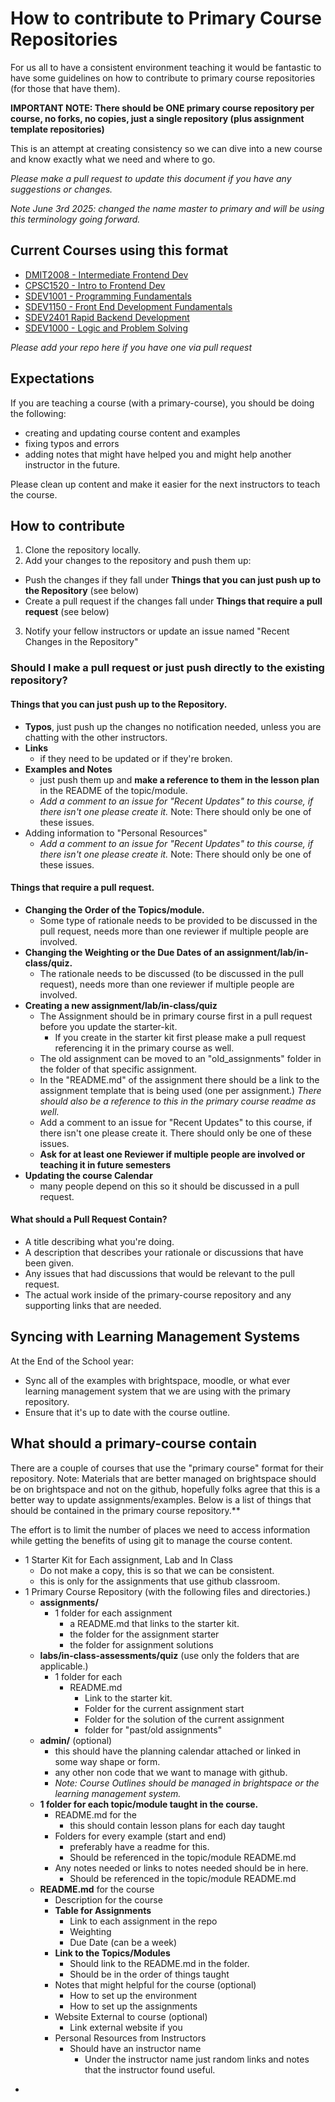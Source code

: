 # How to contribute to Primary Course Repositories

For us all to have a consistent environment teaching it would be fantastic to have some guidelines on how to contribute to primary course repositories (for those that have them).

**IMPORTANT NOTE: There should be ONE primary course repository per course, no forks, no copies, just a single repository (plus assignment template repositories)**

This is an attempt at creating consistency so we can dive into a new course and know exactly what we need and where to go.

*Please make a pull request to update this document if you have any suggestions or changes.*

*Note June 3rd 2025: changed the name master to primary and will be using this terminology going forward.*

## Current Courses using this format

- [DMIT2008 - Intermediate Frontend Dev](https://github.com/dmit-2008/master-course)
- [CPSC1520 - Intro to Frontend Dev](https://github.com/CPSC-1520/master-course/tree/master)
- [SDEV1001 - Programming Fundamentals](https://github.com/SDEV-NAIT/SDEV1001?tab=readme-ov-file)
- [SDEV1150 - Front End Development Fundamentals](https://github.com/SDEV-NAIT/SDEV1150)
- [SDEV2401 Rapid Backend Development](https://github.com/SDEV-NAIT/SDEV2401/tree/main)
- [SDEV1000 - Logic and Problem Solving](https://github.com/SDEV-NAIT/SDEV1000)

*Please add your repo here if you have one via pull request*

## Expectations

If you are teaching a course (with a primary-course), you should be doing the following:
- creating and updating course content and examples
- fixing typos and errors
- adding notes that might have helped you and might help another instructor in the future.

Please clean up content and make it easier for the next instructors to teach the course.

## How to contribute

1. Clone the repository locally.
2. Add your changes to the repository and push them up:
  - Push the changes if they fall under  **Things that you can just push up to the Repository** (see below)
  - Create a pull request if the changes fall under **Things that require a pull request** (see below)
3. Notify your fellow instructors or update an issue named "Recent Changes in the Repository"

### Should I make a pull request or just push directly to the existing repository?

#### Things that you can just push up to the Repository.
- **Typos**, just push up the changes no notification needed, unless you are chatting with the other instructors.
- **Links**
  - if they need to be updated or if they're broken.
- **Examples and Notes**
  - just push them up and **make a reference to them in the lesson plan** in the README of the topic/module.
  - *Add a comment to an issue for "Recent Updates" to this course, if there isn't one please create it.* Note: There should only be one of these issues.
- Adding information to "Personal Resources"
  - *Add a comment to an issue for "Recent Updates" to this course, if there isn't one please create it.* Note: There should only be one of these issues.

#### Things that require a pull request.
- **Changing the Order of the Topics/module.**
  - Some type of rationale needs to be provided to be discussed in the pull request, needs more than one reviewer if multiple people are involved.
- **Changing the Weighting or the Due Dates of an assignment/lab/in-class/quiz.**
  - The rationale needs to be discussed (to be discussed in the pull request), needs more than one reviewer if multiple people are involved.
- **Creating a new assignment/lab/in-class/quiz**
  - The Assignment should be in primary course first in a pull request before you update the starter-kit.
    - If you create in the starter kit first please make a pull request referencing it in the primary course as well.
  - The old assignment can be moved to an "old_assignments" folder in the folder of that specific assignment.
  - In the "README.md" of the assignment there should be a link to the assignment template that is being used (one per assignment.) *There should also be a reference to this in the primary course readme as well.*
  - Add a comment to an issue for "Recent Updates" to this course, if there isn't one please create it. There should only be one of these issues.
  - **Ask for at least one Reviewer if multiple people are involved or teaching it in future semesters**
- **Updating the course Calendar**
  - many people depend on this so it should be discussed in a pull request.

#### What should a Pull Request Contain?
- A title describing what you're doing.
- A description that describes your rationale or discussions that have been given.
- Any issues that had discussions that would be relevant to the pull request.
- The actual work inside of the primary-course repository and any supporting links that are needed.

## Syncing with Learning Management Systems
At the End of the School year:
- Sync all of the examples with brightspace, moodle, or what ever learning management system that we are using with the primary repository.
- Ensure that it's up to date with the course outline.

## What should a primary-course contain
There are a couple of courses that use the "primary course" format for their repository.
Note: Materials that are better managed on brightspace should be on brightspace and not on the github, hopefully folks agree that this is a better way to update assignments/examples.
Below is a list of things that should be contained in the primary course repository.**

The effort is to limit the number of places we need to access information while getting the benefits of using git to manage the course content.
- 1 Starter Kit for Each assignment, Lab and In Class
    - Do not make a copy, this is so that we can be consistent.
    - this is only for the assignments that use github classroom.
- 1 Primary Course Repository (with the following files and directories.)
  - **assignments/**
    - 1 folder for each assignment
      - a README.md that links to the starter kit.
      - the folder for the assignment starter
      - the folder for assignment solutions
  - **labs/in-class-assessments/quiz** (use only the folders that are applicable.)
    - 1 folder for each
      - README.md
        - Link to the starter kit.
        - Folder for the current assignment start
        - Folder for the solution of the current assignment
        - folder for "past/old assignments"
  - **admin/** (optional)
    - this should have the planning calendar attached or linked in some way shape or form.
    - any other non code that we want to manage with github.
    - *Note: Course Outlines should be managed in brightspace or the learning management system.*
  - **1 folder for each topic/module taught in the course.**
    - README.md for the
      - this should contain lesson plans for each day taught
    - Folders for every example (start and end)
      - preferably have a readme for this.
      - Should be referenced in the topic/module README.md
    - Any notes needed or links to notes needed should be in here.
      - Should be referenced in the topic/module README.md
  - **README.md** for the course
    - Description for the course
    - **Table for Assignments**
      - Link to each assignment in the repo
      - Weighting
      - Due Date (can be a week)
    - **Link to the Topics/Modules**
      - Should link to the README.md in the folder.
      - Should be in the order of things taught
    - Notes that might helpful for the course (optional)
      - How to set up the environment
      - How to set up the assignments
    - Website External to course (optional)
      - Link external website if you
    - Personal Resources from Instructors
      - Should have an instructor name
        - Under the instructor name just random links and notes that the instructor found useful.

*